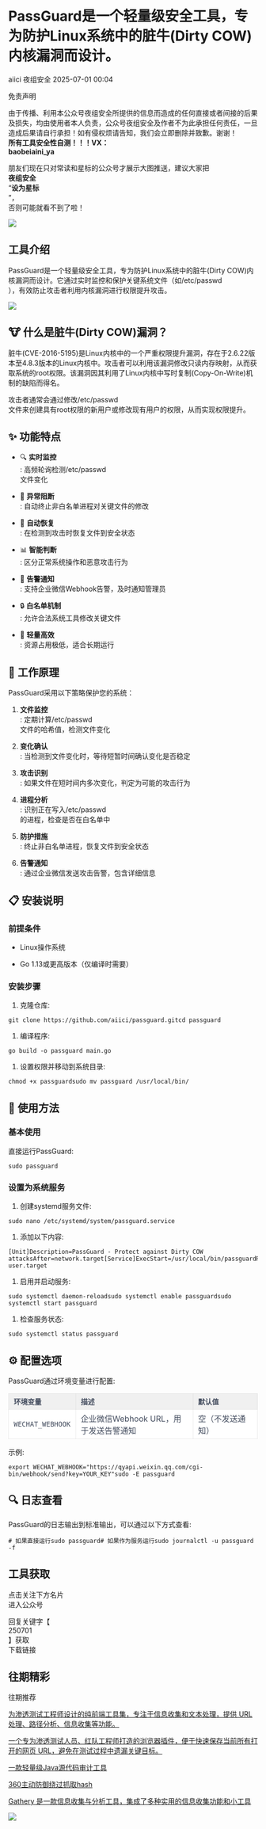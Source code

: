 #  PassGuard是一个轻量级安全工具，专为防护Linux系统中的脏牛(Dirty COW)内核漏洞而设计。  
aiici  夜组安全   2025-07-01 00:04  
  
免责声明  
  
由于传播、利用本公众号夜组安全所提供的信息而造成的任何直接或者间接的后果及损失，均由使用者本人负责，公众号夜组安全及作者不为此承担任何责任，一旦造成后果请自行承担！如有侵权烦请告知，我们会立即删除并致歉。谢谢！  
**所有工具安全性自测！！！VX：**  
**baobeiaini_ya**  
  
朋友们现在只对常读和星标的公众号才展示大图推送，建议大家把  
**夜组安全**  
“**设为星标**  
”，  
否则可能就看不到了啦！  
  
  
![](https://mmbiz.qpic.cn/sz_mmbiz_png/icZ1W9s2Jp2WrOMH4AFgkSfEFMOvvFuVKmDYdQjwJ9ekMm4jiasmWhBicHJngFY1USGOZfd3Xg4k3iamUOT5DcodvA/640?wx_fmt=png&from=appmsg "")  
  
## 工具介绍  
  
PassGuard是一个轻量级安全工具，专为防护Linux系统中的脏牛(Dirty COW)内核漏洞而设计。它通过实时监控和保护关键系统文件（如/etc/passwd  
），有效防止攻击者利用内核漏洞进行权限提升攻击。  
  
![](https://mmbiz.qpic.cn/sz_mmbiz_png/icZ1W9s2Jp2Wj14bX58NfHuHOcG4hShbnfxTDQrLAs4WgjErMyict84LNffQUVKqDwuls9ibtkA26Lz8OL0l7yq0A/640?wx_fmt=png&from=appmsg "")  
## 🐮 什么是脏牛(Dirty COW)漏洞？  
  
脏牛(CVE-2016-5195)是Linux内核中的一个严重权限提升漏洞，存在于2.6.22版本至4.8.3版本的Linux内核中。攻击者可以利用该漏洞修改只读内存映射，从而获取系统的root权限。该漏洞因其利用了Linux内核中写时复制(Copy-On-Write)机制的缺陷而得名。  
  
攻击者通常会通过修改/etc/passwd  
文件来创建具有root权限的新用户或修改现有用户的权限，从而实现权限提升。  
## ✨ 功能特点  
- 🔍 **实时监控**  
: 高频轮询检测/etc/passwd  
文件变化  
  
- 🛑 **异常阻断**  
: 自动终止非白名单进程对关键文件的修改  
  
- 🔄 **自动恢复**  
: 在检测到攻击时恢复文件到安全状态  
  
- 📊 **智能判断**  
: 区分正常系统操作和恶意攻击行为  
  
- 📱 **告警通知**  
: 支持企业微信Webhook告警，及时通知管理员  
  
- 🔒 **白名单机制**  
: 允许合法系统工具修改关键文件  
  
- 🚀 **轻量高效**  
: 资源占用极低，适合长期运行  
  
## 🔧 工作原理  
  
PassGuard采用以下策略保护您的系统：  
1. **文件监控**  
: 定期计算/etc/passwd  
文件的哈希值，检测文件变化  
  
1. **变化确认**  
: 当检测到文件变化时，等待短暂时间确认变化是否稳定  
  
1. **攻击识别**  
: 如果文件在短时间内多次变化，判定为可能的攻击行为  
  
1. **进程分析**  
: 识别正在写入/etc/passwd  
的进程，检查是否在白名单中  
  
1. **防护措施**  
: 终止非白名单进程，恢复文件到安全状态  
  
1. **告警通知**  
: 通过企业微信发送攻击告警，包含详细信息  
  
## 📋 安装说明  
### 前提条件  
- Linux操作系统  
  
- Go 1.13或更高版本（仅编译时需要）  
  
### 安装步骤  
1. 克隆仓库:  
  
```
git clone https://github.com/aiici/passguard.gitcd passguard
```  
1. 编译程序:  
  
```
go build -o passguard main.go
```  
1. 设置权限并移动到系统目录:  
  
```
chmod +x passguardsudo mv passguard /usr/local/bin/
```  
## 🚀 使用方法  
### 基本使用  
  
直接运行PassGuard:  
```
sudo passguard
```  
### 设置为系统服务  
1. 创建systemd服务文件:  
  
```
sudo nano /etc/systemd/system/passguard.service
```  
1. 添加以下内容:  
  
```
[Unit]Description=PassGuard - Protect against Dirty COW attacksAfter=network.target[Service]ExecStart=/usr/local/bin/passguardRestart=alwaysUser=rootGroup=rootEnvironment=WECHAT_WEBHOOK=your_webhook_url_here[Install]WantedBy=multi-user.target
```  
1. 启用并启动服务:  
  
```
sudo systemctl daemon-reloadsudo systemctl enable passguardsudo systemctl start passguard
```  
1. 检查服务状态:  
  
```
sudo systemctl status passguard
```  
## ⚙️ 配置选项  
  
PassGuard通过环境变量进行配置:  
  
<table><thead><tr><th style="color: rgb(66, 75, 93);font-size: 14px;line-height: 1.5em;letter-spacing: 0em;text-align: left;font-weight: bold;background: none 0% 0% / auto no-repeat scroll padding-box border-box rgb(240, 240, 240);height: auto;border-style: solid;border-width: 1px;border-color: rgba(204, 204, 204, 0.4);border-radius: 0px;padding: 5px 10px;min-width: 85px;"><section><span leaf="">环境变量</span></section></th><th style="color: rgb(66, 75, 93);font-size: 14px;line-height: 1.5em;letter-spacing: 0em;text-align: left;font-weight: bold;background: none 0% 0% / auto no-repeat scroll padding-box border-box rgb(240, 240, 240);height: auto;border-style: solid;border-width: 1px;border-color: rgba(204, 204, 204, 0.4);border-radius: 0px;padding: 5px 10px;min-width: 85px;"><section><span leaf="">描述</span></section></th><th style="color: rgb(66, 75, 93);font-size: 14px;line-height: 1.5em;letter-spacing: 0em;text-align: left;font-weight: bold;background: none 0% 0% / auto no-repeat scroll padding-box border-box rgb(240, 240, 240);height: auto;border-style: solid;border-width: 1px;border-color: rgba(204, 204, 204, 0.4);border-radius: 0px;padding: 5px 10px;min-width: 85px;"><section><span leaf="">默认值</span></section></th></tr></thead><tbody><tr style="color: rgb(66, 75, 93);background-attachment: scroll;background-clip: border-box;background-color: rgb(255, 255, 255);background-image: none;background-origin: padding-box;background-position-x: 0%;background-position-y: 0%;background-repeat: no-repeat;background-size: auto;width: auto;height: auto;"><td style="padding-top: 5px;padding-right: 10px;padding-bottom: 5px;padding-left: 10px;min-width: 85px;border-top-style: solid;border-bottom-style: solid;border-left-style: solid;border-right-style: solid;border-top-width: 1px;border-bottom-width: 1px;border-left-width: 1px;border-right-width: 1px;border-top-color: rgba(204, 204, 204, 0.4);border-bottom-color: rgba(204, 204, 204, 0.4);border-left-color: rgba(204, 204, 204, 0.4);border-right-color: rgba(204, 204, 204, 0.4);border-top-left-radius: 0px;border-top-right-radius: 0px;border-bottom-right-radius: 0px;border-bottom-left-radius: 0px;"><code><span leaf="">WECHAT_WEBHOOK</span></code></td><td style="padding-top: 5px;padding-right: 10px;padding-bottom: 5px;padding-left: 10px;min-width: 85px;border-top-style: solid;border-bottom-style: solid;border-left-style: solid;border-right-style: solid;border-top-width: 1px;border-bottom-width: 1px;border-left-width: 1px;border-right-width: 1px;border-top-color: rgba(204, 204, 204, 0.4);border-bottom-color: rgba(204, 204, 204, 0.4);border-left-color: rgba(204, 204, 204, 0.4);border-right-color: rgba(204, 204, 204, 0.4);border-top-left-radius: 0px;border-top-right-radius: 0px;border-bottom-right-radius: 0px;border-bottom-left-radius: 0px;"><section><span leaf="">企业微信Webhook URL，用于发送告警通知</span></section></td><td style="padding-top: 5px;padding-right: 10px;padding-bottom: 5px;padding-left: 10px;min-width: 85px;border-top-style: solid;border-bottom-style: solid;border-left-style: solid;border-right-style: solid;border-top-width: 1px;border-bottom-width: 1px;border-left-width: 1px;border-right-width: 1px;border-top-color: rgba(204, 204, 204, 0.4);border-bottom-color: rgba(204, 204, 204, 0.4);border-left-color: rgba(204, 204, 204, 0.4);border-right-color: rgba(204, 204, 204, 0.4);border-top-left-radius: 0px;border-top-right-radius: 0px;border-bottom-right-radius: 0px;border-bottom-left-radius: 0px;"><section><span leaf="">空（不发送通知）</span></section></td></tr></tbody></table>  
  
示例:  
```
export WECHAT_WEBHOOK="https://qyapi.weixin.qq.com/cgi-bin/webhook/send?key=YOUR_KEY"sudo -E passguard
```  
## 🔍 日志查看  
  
PassGuard的日志输出到标准输出，可以通过以下方式查看:  
```
# 如果直接运行sudo passguard# 如果作为服务运行sudo journalctl -u passguard -f
```  
  
  
## 工具获取  
  
  
  
点击关注下方名片  
进入公众号  
  
回复关键字【  
250701  
】获取  
下载链接  
  
  
## 往期精彩  
  
  
往期推荐  
  
[为渗透测试工程师设计的纯前端工具集，专注于信息收集和文本处理，提供 URL 处理、路径分析、信息收集等功能。](http://mp.weixin.qq.com/s?__biz=Mzk0ODM0NDIxNQ==&mid=2247494659&idx=1&sn=cc30a929b1d60d6cf79279fd545f7e77&chksm=c36ba8fbf41c21edc6aa3c62eaddc47d292c113b1f0c662bbe2b42a71da842914ab6b5e5c529&scene=21#wechat_redirect)  
  
  
[一个专为渗透测试人员、红队工程师打造的浏览器插件，便于快速保存当前所有打开的网页 URL，避免在测试过程中遗漏关键目标。](http://mp.weixin.qq.com/s?__biz=Mzk0ODM0NDIxNQ==&mid=2247494647&idx=1&sn=eb97224ab6ac83686e2b8a7928fa425f&chksm=c36baf0ff41c2619ac886d3b93a5d0256b4c16386eb58df5bc1a1483f5b98bf0a95fbcf2403d&scene=21#wechat_redirect)  
  
  
[一款轻量级Java源代码审计工具](http://mp.weixin.qq.com/s?__biz=Mzk0ODM0NDIxNQ==&mid=2247494604&idx=1&sn=91c609102a5ad4b0afcfe5a10abdfdac&chksm=c36baf34f41c26220d782debd114cb0ef2356e94af500728d86de290c6312072f9daf26838b9&scene=21#wechat_redirect)  
  
  
[360主动防御绕过抓取hash](http://mp.weixin.qq.com/s?__biz=Mzk0ODM0NDIxNQ==&mid=2247494603&idx=1&sn=d47d9f357bae6aa718d2657badd732b9&chksm=c36baf33f41c26255fb7af314533d21c6d0c6396fbe88d35804de2f5c75a9d4496ced9ee3d48&scene=21#wechat_redirect)  
  
  
[Gathery 是一款信息收集与分析工具，集成了多种实用的信息收集功能和小工具](http://mp.weixin.qq.com/s?__biz=Mzk0ODM0NDIxNQ==&mid=2247494602&idx=1&sn=8b431a1ba6554e4b2ec000b5cc11f110&chksm=c36baf32f41c2624611632d49b49801a6984d23be17389e5887e096d07422abe9ad23cc96b29&scene=21#wechat_redirect)  
  
  
![](https://mmbiz.qpic.cn/mmbiz_png/OAmMqjhMehrtxRQaYnbrvafmXHe0AwWLr2mdZxcg9wia7gVTfBbpfT6kR2xkjzsZ6bTTu5YCbytuoshPcddfsNg/640?wx_fmt=other&wxfrom=5&wx_lazy=1&wx_co=1&random=0.8399406679299557&tp=webp "")  
  
